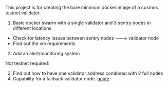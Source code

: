This project is for creating the bare minimum docker image of a cosmos testnet validator.

1. Basic docker swarm with a single validator and 3 sentry nodes in different locations
 * Check for latency issues between sentry nodes ---> validator node
 * Find out the vm requirements
2. Add an alert/monitoring system

Not testnet required:

  3. Find out how to have one validator address combined with 2 full nodes
  4. Capability for a fallback validator node. [guide](https://docs.docker.com/get-started/part4/)
